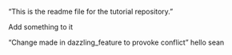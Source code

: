 ﻿“This is the readme file for the tutorial repository.”

Add something to it

“Change made in dazzling_feature to provoke conflict”
hello sean 